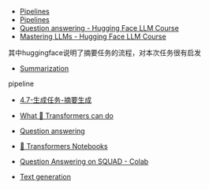 
- [Pipelines](https://huggingface.co/docs/transformers/main/en/main_classes/pipelines)
- [Pipelines](https://huggingface.co/docs/transformers/main/en/main_classes/pipelines#transformers.SummarizationPipeline)
- [Question answering - Hugging Face LLM Course](https://huggingface.co/learn/llm-course/chapter7/7?fw=pt)
- [Mastering LLMs - Hugging Face LLM Course](https://huggingface.co/learn/llm-course/chapter7/8?fw=pt)


其中huggingface说明了摘要任务的流程，对本次任务很有启发
- [Summarization](https://huggingface.co/docs/transformers/main/en/tasks/summarization#evaluate)


pipeline


- [4.7-生成任务-摘要生成](https://datawhalechina.github.io/learn-nlp-with-transformers/#/./%E7%AF%87%E7%AB%A04-%E4%BD%BF%E7%94%A8Transformers%E8%A7%A3%E5%86%B3NLP%E4%BB%BB%E5%8A%A1/4.7-%E7%94%9F%E6%88%90%E4%BB%BB%E5%8A%A1-%E6%91%98%E8%A6%81%E7%94%9F%E6%88%90)

- [What 🤗 Transformers can do](https://huggingface.co/docs/transformers/main/en/task_summary#language-modeling)
- [Question answering](https://huggingface.co/docs/transformers/main/en/tasks/question_answering#question-answering)
- [🤗 Transformers Notebooks](https://huggingface.co/docs/transformers/main/en/notebooks#pytorch-nlp)
- [Question Answering on SQUAD - Colab](https://colab.research.google.com/github/huggingface/notebooks/blob/main/examples/question_answering.ipynb#scrollTo=kSjdhu6NcvAI)
- [Text generation](https://huggingface.co/docs/transformers/llm_tutorial)

